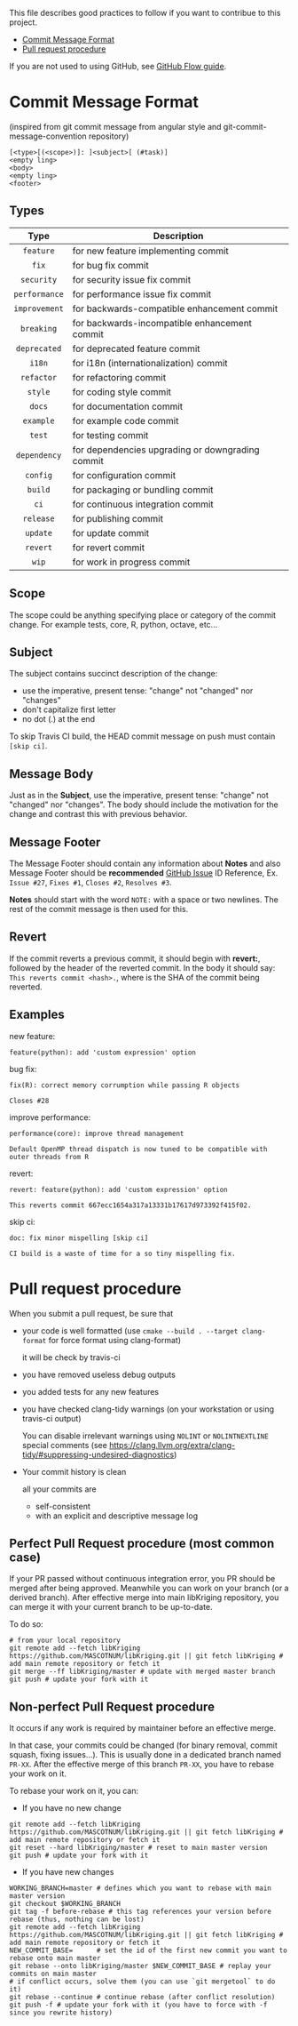 This file describes good practices to follow if you want to contribue to this project.

* [Commit Message Format](#commit-message-format)
* [Pull request procedure](#pull-request-procedure)

If you are not used to using GitHub, see [GitHub Flow guide](docs/GitHubFlow.md).

# Commit Message Format
(inspired from git commit message from angular style and git-commit-message-convention repository)

```
[<type>[(<scope>)]: ]<subject>[ (#task)]
<empty ling>
<body>
<empty ling>
<footer>
```

## Types

| Type          | Description |
|:-------------:|-------------|
| `feature`     | for new feature implementing commit |
| `fix`         | for bug fix commit |
| `security`    | for security issue fix commit |
| `performance` | for performance issue fix commit |
| `improvement` | for backwards-compatible enhancement commit |
| `breaking`    | for backwards-incompatible enhancement commit |
| `deprecated`  | for deprecated feature commit |
| `i18n`        | for i18n (internationalization) commit |
| `refactor`    | for refactoring commit |
| `style`       | for coding style commit |
| `docs`        | for documentation commit |
| `example`     | for example code commit |
| `test`        | for testing commit |
| `dependency`  | for dependencies upgrading or downgrading commit |
| `config`      | for configuration commit |
| `build`       | for packaging or bundling commit |
| `ci`          | for continuous integration commit |
| `release`     | for publishing commit |
| `update`      | for update commit |
| `revert`      | for revert commit |
| `wip`         | for work in progress commit |

## Scope
The scope could be anything specifying place or category of the commit change.
For example tests, core, R, python, octave, etc...

## Subject
The subject contains succinct description of the change:

* use the imperative, present tense: "change" not "changed" nor "changes"
* don't capitalize first letter
* no dot (.) at the end

To skip Travis CI build, the HEAD commit message on push must contain `[skip ci]`.

## Message Body
Just as in the **Subject**, use the imperative, present tense: "change" not "changed" nor "changes". 
The body should include the motivation for the change and contrast this with previous behavior.

## Message Footer
The Message Footer should contain any information about **Notes** and also Message Footer 
should be **recommended** [GitHub Issue](https://github.com/features#issues) ID Reference, 
Ex. `Issue #27`, `Fixes #1`, `Closes #2`, `Resolves #3`.

**Notes** should start with the word `NOTE:` with a space or two newlines. 
The rest of the commit message is then used for this.


## Revert
If the commit reverts a previous commit, it should begin with **revert:**, 
followed by the header of the reverted commit. In the body it should say: 
`This reverts commit <hash>.`, where <hash> is the SHA of the commit being reverted.

## Examples

new feature:
```
feature(python): add 'custom expression' option
```

bug fix:
```
fix(R): correct memory corrumption while passing R objects

Closes #28
```

improve performance:
```
performance(core): improve thread management

Default OpenMP thread dispatch is now tuned to be compatible with outer threads from R 
```

revert:
```
revert: feature(python): add 'custom expression' option

This reverts commit 667ecc1654a317a13331b17617d973392f415f02.
```

skip ci:
```
doc: fix minor mispelling [skip ci]

CI build is a waste of time for a so tiny mispelling fix. 
```

# Pull request procedure

When you submit a pull request, be sure that 
* your code is well formatted (use `cmake --build . --target clang-format` for force format using clang-format)
  
  it will be check by travis-ci
  
* you have removed useless debug outputs

* you added tests for any new features

* you have checked clang-tidy warnings (on your workstation or using travis-ci output)
  
  You can disable irrelevant warnings using `NOLINT` or `NOLINTNEXTLINE` special comments (see https://clang.llvm.org/extra/clang-tidy/#suppressing-undesired-diagnostics)
  
* Your commit history is clean

  all your commits are 
  * self-consistent
  * with an explicit and descriptive message log
  
## Perfect Pull Request procedure (most common case)

If your PR passed without continuous integration error, you PR should be merged after being approved. 
Meanwhile you can work on your branch (or a derived branch). After effective merge into main libKriging repository, you can merge it with your current branch to be up-to-date.

To do so:
```
# from your local repository
git remote add --fetch libKriging https://github.com/MASCOTNUM/libKriging.git || git fetch libKriging # add main remote repository or fetch it
git merge --ff libKriging/master # update with merged master branch
git push # update your fork with it
```

## Non-perfect Pull Request procedure

It occurs if any work is required by maintainer before an effective merge. 

In that case, your commits could be changed (for binary removal, commit squash, fixing issues...). 
This is usually done in a dedicated branch named `PR-XX`. After the effective merge of this branch `PR-XX`, you have to rebase your work on it.

To rebase your work on it, you can:

* If you have no new change
```
git remote add --fetch libKriging https://github.com/MASCOTNUM/libKriging.git || git fetch libKriging # add main remote repository or fetch it
git reset --hard libKriging/master # reset to main master version
git push # update your fork with it
```

* If you have new changes

```
WORKING_BRANCH=master # defines which you want to rebase with main master version
git checkout $WORKING_BRANCH
git tag -f before-rebase # this tag references your version before rebase (thus, nothing can be lost)
git remote add --fetch libKriging https://github.com/MASCOTNUM/libKriging.git || git fetch libKriging # add main remote repository or fetch it
NEW_COMMIT_BASE=      # set the id of the first new commit you want to rebase onto main master
git rebase --onto libKriging/master $NEW_COMMIT_BASE # replay your commits on main master
# if conflict occurs, solve them (you can use `git mergetool` to do it)
git rebase --continue # continue rebase (after conflict resolution) 
git push -f # update your fork with it (you have to force with -f since you rewrite history)
```
